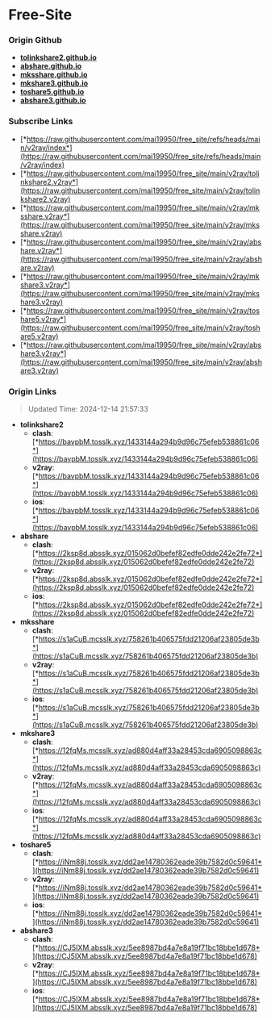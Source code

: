 # Free-Site

### Origin Github

- [**tolinkshare2.github.io**](https://github.com/tolinkshare2/tolinkshare2.github.io)
- [**abshare.github.io**](https://github.com/abshare/abshare.github.io)
- [**mksshare.github.io**](https://github.com/mksshare/mksshare.github.io)
- [**mkshare3.github.io**](https://github.com/mkshare3/mkshare3.github.io)
- [**toshare5.github.io**](https://github.com/toshare5/toshare5.github.io)
- [**abshare3.github.io**](https://github.com/abshare3/abshare3.github.io)

### Subscribe Links

- [*https://raw.githubusercontent.com/mai19950/free_site/refs/heads/main/v2ray/index*](https://raw.githubusercontent.com/mai19950/free_site/refs/heads/main/v2ray/index)
- [*https://raw.githubusercontent.com/mai19950/free_site/main/v2ray/tolinkshare2.v2ray*](https://raw.githubusercontent.com/mai19950/free_site/main/v2ray/tolinkshare2.v2ray)
- [*https://raw.githubusercontent.com/mai19950/free_site/main/v2ray/mksshare.v2ray*](https://raw.githubusercontent.com/mai19950/free_site/main/v2ray/mksshare.v2ray)
- [*https://raw.githubusercontent.com/mai19950/free_site/main/v2ray/abshare.v2ray*](https://raw.githubusercontent.com/mai19950/free_site/main/v2ray/abshare.v2ray)
- [*https://raw.githubusercontent.com/mai19950/free_site/main/v2ray/mkshare3.v2ray*](https://raw.githubusercontent.com/mai19950/free_site/main/v2ray/mkshare3.v2ray)
- [*https://raw.githubusercontent.com/mai19950/free_site/main/v2ray/toshare5.v2ray*](https://raw.githubusercontent.com/mai19950/free_site/main/v2ray/toshare5.v2ray)
- [*https://raw.githubusercontent.com/mai19950/free_site/main/v2ray/abshare3.v2ray*](https://raw.githubusercontent.com/mai19950/free_site/main/v2ray/abshare3.v2ray)

### Origin Links

> Updated Time: 2024-12-14 21:57:33

- **tolinkshare2**
  - **clash**: [*https://bavpbM.tosslk.xyz/1433144a294b9d96c75efeb538861c06*](https://bavpbM.tosslk.xyz/1433144a294b9d96c75efeb538861c06)
  - **v2ray**: [*https://bavpbM.tosslk.xyz/1433144a294b9d96c75efeb538861c06*](https://bavpbM.tosslk.xyz/1433144a294b9d96c75efeb538861c06)
  - **ios**: [*https://bavpbM.tosslk.xyz/1433144a294b9d96c75efeb538861c06*](https://bavpbM.tosslk.xyz/1433144a294b9d96c75efeb538861c06)
- **abshare**
  - **clash**: [*https://2ksp8d.absslk.xyz/015062d0befef82edfe0dde242e2fe72*](https://2ksp8d.absslk.xyz/015062d0befef82edfe0dde242e2fe72)
  - **v2ray**: [*https://2ksp8d.absslk.xyz/015062d0befef82edfe0dde242e2fe72*](https://2ksp8d.absslk.xyz/015062d0befef82edfe0dde242e2fe72)
  - **ios**: [*https://2ksp8d.absslk.xyz/015062d0befef82edfe0dde242e2fe72*](https://2ksp8d.absslk.xyz/015062d0befef82edfe0dde242e2fe72)
- **mksshare**
  - **clash**: [*https://s1aCuB.mcsslk.xyz/758261b406575fdd21206af23805de3b*](https://s1aCuB.mcsslk.xyz/758261b406575fdd21206af23805de3b)
  - **v2ray**: [*https://s1aCuB.mcsslk.xyz/758261b406575fdd21206af23805de3b*](https://s1aCuB.mcsslk.xyz/758261b406575fdd21206af23805de3b)
  - **ios**: [*https://s1aCuB.mcsslk.xyz/758261b406575fdd21206af23805de3b*](https://s1aCuB.mcsslk.xyz/758261b406575fdd21206af23805de3b)
- **mkshare3**
  - **clash**: [*https://12fqMs.mcsslk.xyz/ad880d4aff33a28453cda6905098863c*](https://12fqMs.mcsslk.xyz/ad880d4aff33a28453cda6905098863c)
  - **v2ray**: [*https://12fqMs.mcsslk.xyz/ad880d4aff33a28453cda6905098863c*](https://12fqMs.mcsslk.xyz/ad880d4aff33a28453cda6905098863c)
  - **ios**: [*https://12fqMs.mcsslk.xyz/ad880d4aff33a28453cda6905098863c*](https://12fqMs.mcsslk.xyz/ad880d4aff33a28453cda6905098863c)
- **toshare5**
  - **clash**: [*https://iNm88j.tosslk.xyz/dd2ae14780362eade39b7582d0c59641*](https://iNm88j.tosslk.xyz/dd2ae14780362eade39b7582d0c59641)
  - **v2ray**: [*https://iNm88j.tosslk.xyz/dd2ae14780362eade39b7582d0c59641*](https://iNm88j.tosslk.xyz/dd2ae14780362eade39b7582d0c59641)
  - **ios**: [*https://iNm88j.tosslk.xyz/dd2ae14780362eade39b7582d0c59641*](https://iNm88j.tosslk.xyz/dd2ae14780362eade39b7582d0c59641)
- **abshare3**
  - **clash**: [*https://CJ5IXM.absslk.xyz/5ee8987bd4a7e8a19f71bc18bbe1d678*](https://CJ5IXM.absslk.xyz/5ee8987bd4a7e8a19f71bc18bbe1d678)
  - **v2ray**: [*https://CJ5IXM.absslk.xyz/5ee8987bd4a7e8a19f71bc18bbe1d678*](https://CJ5IXM.absslk.xyz/5ee8987bd4a7e8a19f71bc18bbe1d678)
  - **ios**: [*https://CJ5IXM.absslk.xyz/5ee8987bd4a7e8a19f71bc18bbe1d678*](https://CJ5IXM.absslk.xyz/5ee8987bd4a7e8a19f71bc18bbe1d678)
